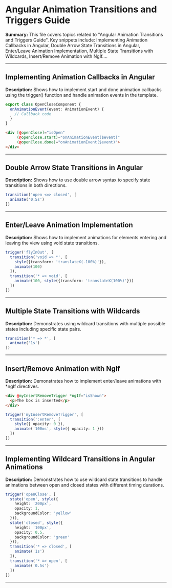 # Angular Animation Transitions and Triggers Guide

**Summary:** This file covers topics related to "Angular Animation Transitions and Triggers Guide". Key snippets include: Implementing Animation Callbacks in Angular, Double Arrow State Transitions in Angular, Enter/Leave Animation Implementation, Multiple State Transitions with Wildcards, Insert/Remove Animation with NgIf....

---

## Implementing Animation Callbacks in Angular

**Description:** Shows how to implement start and done animation callbacks using the trigger() function and handle animation events in the template.

```typescript
export class OpenCloseComponent {
  onAnimationEvent(event: AnimationEvent) {
    // Callback code
  }
}
```

```html
<div [@openClose]="isOpen"
     (@openClose.start)="onAnimationEvent($event)"
     (@openClose.done)="onAnimationEvent($event)">
</div>
```

---

## Double Arrow State Transitions in Angular

**Description:** Shows how to use double arrow syntax to specify state transitions in both directions.

```typescript
transition('open <=> closed', [
  animate('0.5s')
])
```

---

## Enter/Leave Animation Implementation

**Description:** Shows how to implement animations for elements entering and leaving the view using void state transitions.

```typescript
trigger('flyInOut', [
  transition('void => *', [
    style({transform: 'translateX(-100%)'}),
    animate(100)
  ]),
  transition('* => void', [
    animate(100, style({transform: 'translateX(100%)'}))
  ])
])
```

---

## Multiple State Transitions with Wildcards

**Description:** Demonstrates using wildcard transitions with multiple possible states including specific state pairs.

```typescript
transition('* => *', [
  animate('1s')
])
```

---

## Insert/Remove Animation with NgIf

**Description:** Demonstrates how to implement enter/leave animations with *ngIf directives.

```html
<div @myInsertRemoveTrigger *ngIf="isShown">
  <p>The box is inserted</p>
</div>
```

```typescript
trigger('myInsertRemoveTrigger', [
  transition(':enter', [
    style({ opacity: 0 }),
    animate('100ms', style({ opacity: 1 }))
  ])
])
```

---

## Implementing Wildcard Transitions in Angular Animations

**Description:** Demonstrates how to use wildcard state transitions to handle animations between open and closed states with different timing durations.

```typescript
trigger('openClose', [
  state('open', style({
    height: '200px',
    opacity: 1,
    backgroundColor: 'yellow'
  })),
  state('closed', style({
    height: '100px',
    opacity: 0.5,
    backgroundColor: 'green'
  })),
  transition('* => closed', [
    animate('1s')
  ]),
  transition('* => open', [
    animate('0.5s')
  ])
])
```

---